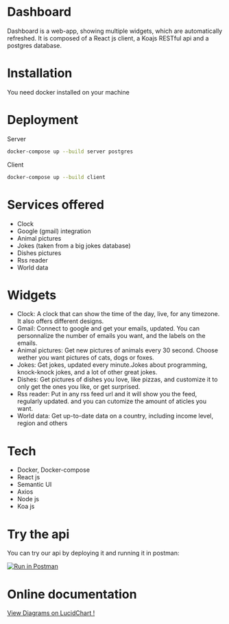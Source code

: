 # Dashboard

Dashboard is a web-app, showing multiple widgets, which are automatically refreshed.
It is composed of a React js client, a Koajs RESTful api and a postgres database.

# Installation

You need docker installed on your machine

# Deployment

Server
```sh
docker-compose up --build server postgres
```
Client
```sh
docker-compose up --build client
```

# Services offered

- Clock
- Google (gmail) integration
- Animal pictures
- Jokes (taken from a big jokes database)
- Dishes pictures
- Rss reader
- World data

# Widgets

- Clock: A clock that can show the time of the day, live, for any timezone. It also offers different designs.
- Gmail: Connect to google and get your emails, updated. You can personnalize the number of emails you want, and the labels on the emails.
- Animal pictures: Get new pictures of animals every 30 second. Choose wether you want pictures of cats, dogs or foxes.
- Jokes: Get jokes, updated every minute.Jokes about programming, knock-knock jokes, and a lot of other great jokes.
- Dishes: Get pictures of dishes you love, like pizzas, and customize it to only get the ones you like, or get surprised.
- Rss reader: Put in any rss feed url and it will show you the feed, regularly updated. and you can cutomize the amount of aticles you want.
- World data: Get up-to-date data on a country, including income level, region and others

# Tech

  - Docker, Docker-compose
  - React js
  - Semantic UI 
  - Axios
  - Node js
  - Koa js

# Try the api

You can try our api by deploying it and running it in postman:

[![Run in Postman](https://run.pstmn.io/button.svg)](https://god.postman.co/run-collection/bf2f34a2ef4640e9dd86)

# Online documentation

[View Diagrams on LucidChart !](https://lucid.app/lucidchart/invitations/accept/71348083-b28e-43b9-8b21-e0a9c3b1370c)
